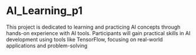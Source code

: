 # AI_Learning_p1
This project is dedicated to learning and practicing AI concepts through hands-on experience with AI tools. Participants will gain practical skills in AI development using tools like TensorFlow, focusing on real-world applications and problem-solving
